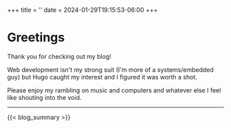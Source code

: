 +++
title = ''
date = 2024-01-29T19:15:53-06:00
+++

# Greetings

Thank you for checking out my blog!

Web development isn't my strong suit (I'm more of a systems/embedded guy)
but Hugo caught my interest and I figured it was worth a shot.

Please enjoy my rambling on music and computers and whatever else I feel
like shouting into the void.

___ 

{{< blog_summary >}}
